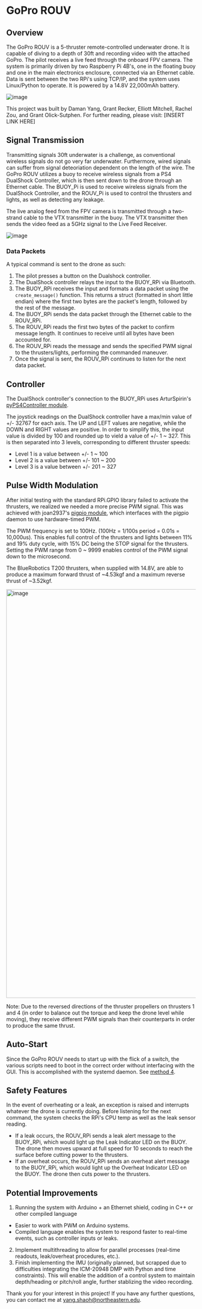 # GoPro ROUV
## Overview

The GoPro ROUV is a 5-thruster remote-controlled underwater drone. It is capable of diving to a depth of 30ft and recording video with the attached GoPro. The pilot receives a live feed through the onboard FPV camera. The system is primarily driven by two Raspberry Pi 4B's, one in the floating buoy and one in the main electronics enclosure, connected via an Ethernet cable. Data is sent between the two RPi's using TCP/IP, and the system uses Linux/Python to operate. It is powered by a 14.8V 22,000mAh battery.

![image](https://github.com/YangDaman/gopro_rouv/assets/69991904/4285ed5c-3687-4f91-9572-e621a569097e)

This project was built by Daman Yang, Grant Recker, Elliott Mitchell, Rachel Zou, and Grant Olick-Sutphen.
For further reading, please visit: [INSERT LINK HERE]


## Signal Transmission
Transmitting signals 30ft underwater is a challenge, as conventional wireless signals do not go very far underwater. Furthermore, wired signals can suffer from signal deteoriation dependent on the length of the wire. The GoPro ROUV utilizes a buoy to receive wireless signals from a PS4 DualShock Controller, which is then sent down to the drone through an Ethernet cable. The BUOY_Pi is used to receive wireless signals from the DualShock Controller, and the ROUV_Pi is used to control the thrusters and lights, as well as detecting any leakage.

The live analog feed from the FPV camera is transmitted through a two-strand cable to the VTX transmitter in the buoy. The VTX transmitter then sends the video feed as a 5GHz signal to the Live Feed Receiver.

![image](https://github.com/YangDaman/gopro_rouv/assets/69991904/8aecebad-408a-4954-a40a-f7f265f8c98b)

### Data Packets
A typical command is sent to the drone as such:
1) The pilot presses a button on the Dualshock controller.
2) The DualShock controller relays the input to the BUOY_RPi via Bluetooth.
3) The BUOY_RPi receives the input and formats a data packet using the `create_message()` function. This returns a struct (formatted in short little endian) where the first two bytes are the packet's length, followed by the rest of the message.
4) The BUOY_RPi sends the data packet through the Ethernet cable to the ROUV_RPi.
5) The ROUV_RPi reads the first two bytes of the packet to confirm message length. It continues to receive until all bytes have been accounted for.
6) The ROUV_RPi reads the message and sends the specified PWM signal to the thrusters/lights, performing the commanded maneuver.
7) Once the signal is sent, the ROUV_RPi continues to listen for the next data packet.


## Controller
The DualShock controller's connection to the BUOY_RPi uses ArturSpirin's [pyPS4Controller module](https://github.com/ArturSpirin/pyPS4Controller).

The joystick readings on the DualShock controller have a max/min value of +/- 32767 for each axis. The UP and LEFT values are negative, while the DOWN and RIGHT values are positive. In order to simplify this, the input value is divided by 100 and rounded up to vield a value of +/- 1 ~ 327. This is then separated into 3 levels, corresponding to different thruster speeds: 

- Level 1 is a value between +/- 1 ~ 100
- Level 2 is a value between +/- 101 ~ 200
- Level 3 is a value between +/- 201 ~ 327


## Pulse Width Modulation
After initial testing with the standard RPi.GPIO library failed to activate the thrusters, we realized we needed a more precise PWM signal. This was achieved with joan2937's [pigpio module](https://github.com/joan2937/pigpio/blob/master/pigpio.py), which interfaces with the pigpio daemon to use hardware-timed PWM. 

The PWM frequency is set to 100Hz. (100Hz = 1/100s period = 0.01s = 10,000us). This enables full control of the thrusters and lights between 11% and 19% duty cycle, with 15% DC being the STOP signal for the thrusters. Setting the PWM range from 0 ~ 9999 enables control of the PWM signal down to the microsecond.

The BlueRobotics T200 thrusters, when supplied with 14.8V, are able to produce a maximum forward thrust of ~4.53kgf and a maximum reverse thrust of ~3.52kgf.

<img width="1088" alt="image" src="https://github.com/YangDaman/gopro_rouv/assets/69991904/db210281-577b-479c-9774-60f56848dc64">

Note: Due to the reversed directions of the thruster propellers on thrusters 1 and 4 (in order to balance out the torque and keep the drone level while moving), they receive different PWM signals than their counterparts in order to produce the same thrust.


## Auto-Start
Since the GoPro ROUV needs to start up with the flick of a switch, the various scripts need to boot in the correct order without interfacing with the GUI. This is accomplished with the systemd daemon. See [method 4](https://www.dexterindustries.com/howto/run-a-program-on-your-raspberry-pi-at-startup/).


## Safety Features
In the event of overheating or a leak, an exception is raised and interrupts whatever the drone is currently doing. Before listening for the next command, the system checks the RPi's CPU temp as well as the leak sensor reading.

- If a leak occurs, the ROUV_RPi sends a leak alert message to the BUOY_RPi, which would light up the Leak Indicator LED on the BUOY. The drone then moves upward at full speed for 10 seconds to reach the surface before cutting power to the thrusters.
- If an overheat occurs, the ROUV_RPi sends an overheat alert message to the BUOY_RPi, which would light up the Overheat Indicator LED on the BUOY. The drone then cuts power to the thrusters.


## Potential Improvements
1) Running the system with Arduino + an Ethernet shield, coding in C++ or other compiled language
  - Easier to work with PWM on Arduino systems.
  - Compiled language enables the system to respond faster to real-time events, such as controller inputs or leaks.
2) Implement multithreading to allow for parallel processes (real-time readouts, leak/overheat procedures, etc.).
3) Finish implementing the IMU (originally planned, but scrapped due to difficulties integrating the ICM-20948 DMP with Python and time constraints). This will enable the addition of a control system to maintain depth/heading or pitch/roll angle, further stablizing the video recording.

Thank you for your interest in this project! If you have any further questions, you can contact me at yang.shaoh@northeastern.edu.
